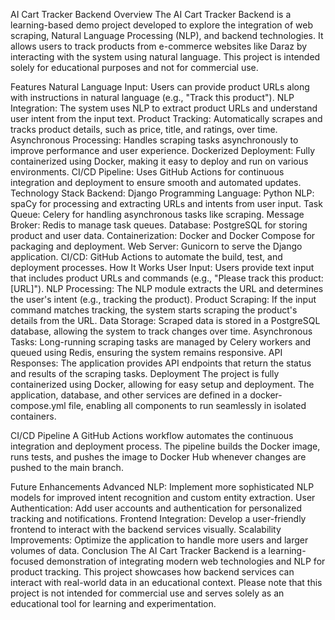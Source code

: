 AI Cart Tracker Backend
Overview
The AI Cart Tracker Backend is a learning-based demo project developed to explore the integration of web scraping, Natural Language Processing (NLP), and backend technologies. It allows users to track products from e-commerce websites like Daraz by interacting with the system using natural language. This project is intended solely for educational purposes and not for commercial use.

Features
Natural Language Input: Users can provide product URLs along with instructions in natural language (e.g., "Track this product").
NLP Integration: The system uses NLP to extract product URLs and understand user intent from the input text.
Product Tracking: Automatically scrapes and tracks product details, such as price, title, and ratings, over time.
Asynchronous Processing: Handles scraping tasks asynchronously to improve performance and user experience.
Dockerized Deployment: Fully containerized using Docker, making it easy to deploy and run on various environments.
CI/CD Pipeline: Uses GitHub Actions for continuous integration and deployment to ensure smooth and automated updates.
Technology Stack
Backend: Django
Programming Language: Python
NLP: spaCy for processing and extracting URLs and intents from user input.
Task Queue: Celery for handling asynchronous tasks like scraping.
Message Broker: Redis to manage task queues.
Database: PostgreSQL for storing product and user data.
Containerization: Docker and Docker Compose for packaging and deployment.
Web Server: Gunicorn to serve the Django application.
CI/CD: GitHub Actions to automate the build, test, and deployment processes.
How It Works
User Input: Users provide text input that includes product URLs and commands (e.g., "Please track this product: [URL]").
NLP Processing: The NLP module extracts the URL and determines the user's intent (e.g., tracking the product).
Product Scraping: If the input command matches tracking, the system starts scraping the product's details from the URL.
Data Storage: Scraped data is stored in a PostgreSQL database, allowing the system to track changes over time.
Asynchronous Tasks: Long-running scraping tasks are managed by Celery workers and queued using Redis, ensuring the system remains responsive.
API Responses: The application provides API endpoints that return the status and results of the scraping tasks.
Deployment
The project is fully containerized using Docker, allowing for easy setup and deployment. The application, database, and other services are defined in a docker-compose.yml file, enabling all components to run seamlessly in isolated containers.

CI/CD Pipeline
A GitHub Actions workflow automates the continuous integration and deployment process. The pipeline builds the Docker image, runs tests, and pushes the image to Docker Hub whenever changes are pushed to the main branch.

Future Enhancements
Advanced NLP: Implement more sophisticated NLP models for improved intent recognition and custom entity extraction.
User Authentication: Add user accounts and authentication for personalized tracking and notifications.
Frontend Integration: Develop a user-friendly frontend to interact with the backend services visually.
Scalability Improvements: Optimize the application to handle more users and larger volumes of data.
Conclusion
The AI Cart Tracker Backend is a learning-focused demonstration of integrating modern web technologies and NLP for product tracking. This project showcases how backend services can interact with real-world data in an educational context. Please note that this project is not intended for commercial use and serves solely as an educational tool for learning and experimentation.
